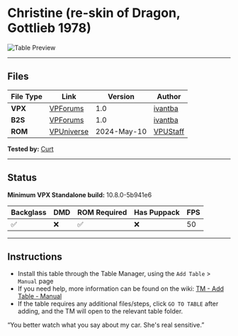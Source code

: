 # Christine (re-skin of Dragon, Gottlieb 1978)

![Table Preview](../../images/vpx-christine-table.png?raw=true)

---

## Files
| File Type | Link | Version | Author | 
|-----------|--------|----------|--------------|
| **VPX** | [VPForums](https://www.vpforums.org/index.php?app=downloads&showfile=15294) | 1.0 | [ivantba](https://www.vpforums.org/index.php?app=core&module=search&do=user_activity&search_app=downloads&mid=123858) |
| **B2S** | [VPForums](https://www.vpforums.org/index.php?app=downloads&showfile=15294) | 1.0 | [ivantba](https://www.vpforums.org/index.php?app=core&module=search&do=user_activity&search_app=downloads&mid=123858) |
| **ROM** | [VPUniverse](https://vpuniverse.com/files/file/1698-dragon/) | 2024-May-10 | [VPUStaff](https://vpuniverse.com/profile/50-vpustaff/) |

**Tested by:** [Curt](https://github.com/Old-Cyrus)

---

## Status 
**Minimum VPX Standalone build:** 10.8.0-5b941e6

| Backglass | DMD | ROM Required | Has Puppack | FPS |
|-----------|-----|-----|-----|-----|
| :white_check_mark: | :x: | :white_check_mark: | :x: | 50 |

---

## Instructions

- Install this table through the Table Manager, using the `Add Table` > `Manual` page
- If you need help, more information can be found on the wiki: [TM - Add Table - Manual](https://github.com/LegendsUnchained/vpx-standalone-alp4k/wiki/%5B04%5D-%F0%9F%A7%A1-TM-%E2%80%90-Other-Features#add-table---manual)
- If the table requires any additional files/steps, click `GO TO TABLE` after adding, and the TM will open to the relevant table folder.

“You better watch what you say about my car. She's real sensitive.”